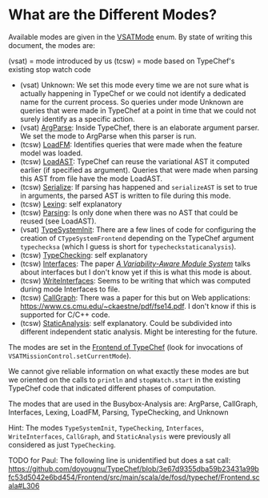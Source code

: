 # What are the Different Modes?

Available modes are given in the [VSATMode](https://github.com/doyougnu/TypeChef/blob/dev/FeatureExprLib/src/main/scala/de/fosd/typechef/featureexpr/sat/VSATMode.scala) enum.
By state of writing this document, the modes are:

(vsat) = mode introduced by us
(tcsw) = mode based on TypeChef's existing stop watch code

- (vsat) Unknown:
We set this mode every time we are not sure what is actually happening in TypeChef or we could not identify a dedicated name for the current process.
So queries under mode Unknown are queries that were made in TypeChef at a point in time that we could not surely identify as a specific action.
- (vsat) [ArgParse](https://github.com/doyougnu/TypeChef/blob/3e67d9355dba59b23431a99bfc53d5042e6bd454/Frontend/src/main/scala/de/fosd/typechef/Frontend.scala#L32): Inside TypeChef, there is an elaborate argument parser.
We set the mode to ArgParse when this parser is run.
- (tcsw) [LoadFM](https://github.com/doyougnu/TypeChef/blob/3e67d9355dba59b23431a99bfc53d5042e6bd454/Frontend/src/main/scala/de/fosd/typechef/Frontend.scala#L271):
Identifies queries that were made when the feature model was loaded.
- (tcsw) [LoadAST](https://github.com/doyougnu/TypeChef/blob/3e67d9355dba59b23431a99bfc53d5042e6bd454/Frontend/src/main/scala/de/fosd/typechef/Frontend.scala#L314):
TypeChef can reuse the variational AST it computed earlier (if specified as argument).
Queries that were made when parsing this AST from file have the mode LoadAST.
- (tcsw) [Serialize](https://github.com/doyougnu/TypeChef/blob/3e67d9355dba59b23431a99bfc53d5042e6bd454/Frontend/src/main/scala/de/fosd/typechef/Frontend.scala#L357):
If parsing has happened and `serializeAST` is set to true in arguments, the parsed AST is written to file during this mode.
- (tcsw) [Lexing](https://github.com/doyougnu/TypeChef/blob/3e67d9355dba59b23431a99bfc53d5042e6bd454/Frontend/src/main/scala/de/fosd/typechef/Frontend.scala#L332):
self explanatory
- (tcsw) [Parsing](https://github.com/doyougnu/TypeChef/blob/3e67d9355dba59b23431a99bfc53d5042e6bd454/Frontend/src/main/scala/de/fosd/typechef/Frontend.scala#L342):
Is only done when there was no AST that could be reused (see LoadAST).
- (vsat) [TypeSystemInit](https://github.com/doyougnu/TypeChef/blob/3e67d9355dba59b23431a99bfc53d5042e6bd454/Frontend/src/main/scala/de/fosd/typechef/Frontend.scala#L371):
There are a few lines of code for configuring the creation of `CTypeSystemFrontend` depending on the TypeChef argument `typechecksa` (which I guess is short for `typecheckstaticanalysis`).
- (tcsw) [TypeChecking](https://github.com/doyougnu/TypeChef/blob/3e67d9355dba59b23431a99bfc53d5042e6bd454/Frontend/src/main/scala/de/fosd/typechef/Frontend.scala#L387):
self explanatory
- (tcsw) [Interfaces](https://github.com/doyougnu/TypeChef/blob/3e67d9355dba59b23431a99bfc53d5042e6bd454/Frontend/src/main/scala/de/fosd/typechef/Frontend.scala#L395):
The paper [_A Variability-Aware Module System_](http://www.cs.cmu.edu/~ckaestne/pdf/oopsla12.pdf) talks about interfaces but I don't know yet if this is what this mode is about.
- (tcsw) [WriteInterfaces](https://github.com/doyougnu/TypeChef/blob/3e67d9355dba59b23431a99bfc53d5042e6bd454/Frontend/src/main/scala/de/fosd/typechef/Frontend.scala#L399):
Seems to be writing that which was computed during mode Interfaces to file.
- (tcsw) [CallGraph](https://github.com/doyougnu/TypeChef/blob/3e67d9355dba59b23431a99bfc53d5042e6bd454/Frontend/src/main/scala/de/fosd/typechef/Frontend.scala#L407):
There was a paper for this but on Web applications: https://www.cs.cmu.edu/~ckaestne/pdf/fse14.pdf.
I don't know if this is supported for C/C++ code.
- (tcsw) [StaticAnalysis](https://github.com/doyougnu/TypeChef/blob/3e67d9355dba59b23431a99bfc53d5042e6bd454/Frontend/src/main/scala/de/fosd/typechef/Frontend.scala#L421):
self explanatory.
Could be subdivided into different independent static analysis.
Might be interesting for the future.

The modes are set in the [Frontend of TypeChef](https://github.com/doyougnu/TypeChef/blob/dev/Frontend/src/main/scala/de/fosd/typechef/Frontend.scala) (look for invocations of `VSATMissionControl.setCurrentMode`).

We cannot give reliable information on what exactly these modes are but we oriented on the calls to `println` and `stopWatch.start` in the existing TypeChef code that indicated different phases of computation.

The modes that are used in the Busybox-Analysis are:
ArgParse,
CallGraph,
Interfaces,
Lexing,
LoadFM,
Parsing,
TypeChecking, and
Unknown

Hint: The modes `TypeSystemInit`, `TypeChecking`, `Interfaces`, `WriteInterfaces`, `CallGraph`, and `StaticAnalysis` were previously all considered as just `TypeChecking`.

TODO for Paul: The following line is unidentified but does a sat call: https://github.com/doyougnu/TypeChef/blob/3e67d9355dba59b23431a99bfc53d5042e6bd454/Frontend/src/main/scala/de/fosd/typechef/Frontend.scala#L306
